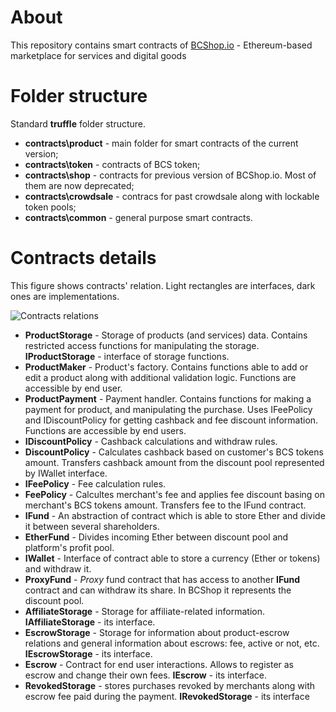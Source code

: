 # About
This repository contains smart contracts of [BCShop.io](https://bcshop.io) - Ethereum-based marketplace for services and digital goods

# Folder structure
Standard **truffle** folder structure. 
- **contracts\product** - main folder for smart contracts of the current version;
- **contracts\token** - contracts of BCS token;
- **contracts\shop** - contracts for previous version of BCShop.io. Most of them are now deprecated;
- **contracts\crowdsale** - contracs for past crowdsale along with lockable token pools;
- **contracts\common** - general purpose smart contracts.

# Contracts details
This figure shows contracts' relation. Light rectangles are interfaces, dark ones are implementations.  

![Contracts relations](https://i.imgur.com/cDT234j.png)
- **ProductStorage** - Storage of products (and services) data. Contains restricted access functions for manipulating the storage. **IProductStorage** - interface of storage functions.
- **ProductMaker** - Product's factory. Contains functions able to add or edit a product along with additional validation logic. Functions are accessible by end user.
- **ProductPayment** - Payment handler. Contains functions for making a payment for product, and manipulating the purchase. Uses IFeePolicy and IDiscountPolicy for getting cashback and fee discount information. Functions are accessible by end users.
- **IDiscountPolicy** - Cashback calculations and withdraw rules. 
- **DiscountPolicy** - Calculates cashback based on customer's BCS tokens amount. Transfers cashback amount from the discount pool represented by IWallet interface.
- **IFeePolicy** - Fee calculation rules. 
- **FeePolicy** - Calcultes merchant's fee and applies fee discount basing on merchant's BCS tokens amount. Transfers fee to the IFund contract.
- **IFund** - An abstraction of contract which is able to store Ether and divide it between several shareholders.
- **EtherFund** - Divides incoming Ether between discount pool and platform's profit pool.
- **IWallet** - Interface of contract able to store a currency (Ether or tokens) and withdraw it.
- **ProxyFund** - *Proxy* fund contract that has access to another **IFund** contract and can withdraw its share. In BCShop it represents the discount pool.  
- **AffiliateStorage** - Storage for affiliate-related information. **IAffiliateStorage** - its interface.
- **EscrowStorage** - Storage for information about product-escrow relations and general information about escrows: fee, active or not, etc. **IEscrowStorage** - its interface.
- **Escrow** - Contract for end user interactions. Allows to register as escrow and change their own fees. **IEscrow** - its interface.
- **RevokedStorage** - stores purchases revoked by merchants along with escrow fee paid during the payment. **IRevokedStorage** - its interface
